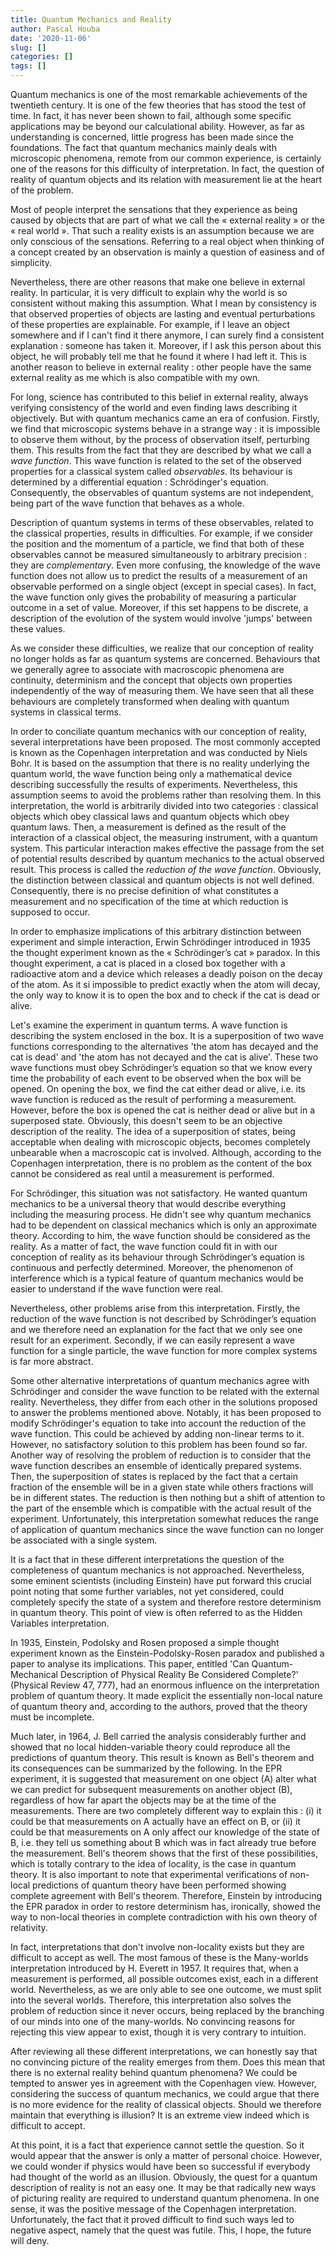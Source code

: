 ```yaml
---
title: Quantum Mechanics and Reality
author: Pascal Houba
date: '2020-11-06'
slug: []
categories: []
tags: []
---
```


Quantum mechanics is one of the most remarkable achievements of the twentieth century. It is one of the few theories that has stood the test of time. In fact, it has never been shown to fail, although some specific applications may be beyond our calculational ability. However, as far as understanding is concerned, little progress has been made since the foundations. The fact that quantum mechanics mainly deals with microscopic phenomena, remote from our common experience, is certainly one of the reasons for this difficulty of interpretation. In fact, the question of reality of quantum objects and its relation with measurement lie at the heart of the problem.

Most of people interpret the sensations that they experience as being caused by objects that are part of what we call the « external reality » or the « real world ». That such a reality exists is an assumption because we are only conscious of the sensations. Referring to a real object when thinking of a concept created by an observation is mainly a question of easiness and of simplicity.

Nevertheless, there are other reasons that make one believe in external reality. In particular, it is very difficult to explain why the world is so consistent without making this assumption. What I mean by consistency is that observed properties of objects are lasting and eventual perturbations of these properties are explainable. For example, if I leave an object somewhere and if I can't find it there anymore, I can surely find a consistent explanation : someone has taken it. Moreover, if I ask this person about this object, he will probably tell me that he found it where I had left it. This is another reason to believe in external reality : other people have the same external reality as me which is also compatible with my own.

For long, science has contributed to this belief in external reality, always verifying consistency of the world and even finding laws describing it objectively. But with quantum mechanics came an era of confusion. Firstly, we find that microscopic systems behave in a strange way : it is impossible to observe them without, by the process of observation itself, perturbing them. This results from the fact that they are described by what we call a _wave function_. This wave function is related to the set of the observed properties for a classical system called _observables_. Its behaviour is determined by a differential equation : Schrödinger's equation. Consequently, the observables of quantum systems are not independent, being part of the wave function that behaves as a whole.

Description of quantum systems in terms of these observables, related to the classical properties, results in difficulties. For example, if we consider the position and the momentum of a particle, we find that both of these observables cannot be measured simultaneously to arbitrary precision : they are _complementary_. Even more confusing, the knowledge of the wave function does not allow us to predict the results of a measurement of an observable performed on a single object (except in special cases). In fact, the wave function only gives the probability of measuring a particular outcome in a set of value. Moreover, if this set happens to be discrete, a description of the evolution of the system would involve 'jumps' between these values.

As we consider these difficulties, we realize that our conception of reality no longer holds as far as quantum systems are concerned. Behaviours that we generally agree to associate with macroscopic phenomena are continuity, determinism and the concept that objects own properties independently of the way of measuring them. We have seen that all these behaviours are completely transformed when dealing with quantum systems in classical terms.

In order to conciliate quantum mechanics with our conception of reality, several interpretations have been proposed. The most commonly accepted is known as the Copenhagen interpretation and was conducted by Niels Bohr. It is based on the assumption that there is no reality underlying the quantum world, the wave function being only a mathematical device describing successfully the results of experiments. Nevertheless, this assumption seems to avoid the problems rather than resolving them. In this interpretation, the world is arbitrarily divided into two categories : classical objects which obey classical laws and quantum objects which obey quantum laws. Then, a measurement is defined as the result of the interaction of a classical object, the measuring instrument, with a quantum system. This particular interaction makes effective the passage from the set of potential results described by quantum mechanics to the actual observed result. This process is called the _reduction of the wave function_. Obviously, the distinction between classical and quantum objects is not well defined. Consequently, there is no precise definition of what constitutes a measurement and no specification of the time at which reduction is supposed to occur.

In order to emphasize implications of this arbitrary distinction between experiment and simple interaction, Erwin Schrödinger introduced in 1935 the thought experiment known as the « Schrödinger’s cat » paradox. In this thought experiment, a cat is placed in a closed box together with a radioactive atom and a device which releases a deadly poison on the decay of the atom. As it si impossible to predict exactly when the atom will decay, the only way to know it is to open the box and to check if the cat is dead or alive.

Let's examine the experiment in quantum terms. A wave function is describing the system enclosed in the box. It is a superposition of two wave functions corresponding to the alternatives 'the atom has decayed and the cat is dead' and 'the atom has not decayed and the cat is alive'. These two wave functions must obey Schrödinger’s equation so that we know every time the probability of each event to be observed when the box will be opened. On opening the box, we find the cat either dead or alive, i.e. its wave function is reduced as the result of performing a measurement. However, before the box is opened the cat is neither dead or alive but in a superposed state. Obviously, this doesn't seem to be an objective description of the reality. The idea of a superposition of states, being acceptable when dealing with microscopic objects, becomes completely unbearable when a macroscopic cat is involved. Although, according to the Copenhagen interpretation, there is no problem as the content of the box cannot be considered as real until a measurement is performed.

For Schrödinger, this situation was not satisfactory. He wanted quantum mechanics to be a universal theory that would describe everything including the measuring process. He didn't see why quantum mechanics had to be dependent on classical mechanics which is only an approximate theory. According to him, the wave function should be considered as the reality. As a matter of fact, the wave function could fit in with our conception of reality as its behaviour through Schrödinger’s equation is continuous and perfectly determined. Moreover, the phenomenon of interference which is a typical feature of quantum mechanics would be easier to understand if the wave function were real.

Nevertheless, other problems arise from this interpretation. Firstly, the reduction of the wave function is not described by Schrödinger’s equation and we therefore need an explanation for the fact that we only see one result for an experiment. Secondly, if we can easily represent a wave function for a single particle, the wave function for more complex systems is far more abstract.

Some other alternative interpretations of quantum mechanics agree with Schrödinger and consider the wave function to be related with the external reality. Nevertheless, they differ from each other in the solutions proposed to answer the problems mentioned above. Notably, it has been proposed to modify Schrödinger's equation to take into account the reduction of the wave function. This could be achieved by adding non-linear terms to it. However, no satisfactory solution to this problem has been found so far. Another way of resolving the problem of reduction is to consider that the wave function describes an ensemble of identically prepared systems. Then, the superposition of states is replaced by the fact that a certain fraction of the ensemble will be in a given state while others fractions will be in different states. The reduction is then nothing but a shift of attention to the part of the ensemble which is compatible with the actual result of the experiment. Unfortunately, this interpretation somewhat reduces the range of application of quantum mechanics since the wave function can no longer be associated with a single system.

It is a fact that in these different interpretations the question of the completeness of quantum mechanics is not approached. Nevertheless, some eminent scientists (including Einstein) have put forward this crucial point noting that some further variables, not yet considered, could completely specify the state of a system and therefore restore determinism in quantum theory. This point of view is often referred to as the Hidden Variables interpretation.

In 1935, Einstein, Podolsky and Rosen proposed a simple thought experiment known as the Einstein-Podolsky-Rosen paradox and published a paper to analyse its implications. This paper, entitled 'Can Quantum-Mechanical Description of Physical Reality Be Considered Complete?' (Physical Review 47, 777), had an enormous influence on the interpretation problem of quantum theory. It made explicit the essentially non-local nature of quantum theory and, according to the authors, proved that the theory must be incomplete.

Much later, in 1964, J. Bell carried the analysis considerably further and showed that no local hidden-variable theory could reproduce all the predictions of quantum theory. This result is known as Bell's theorem and its consequences can be summarized by the following. In the EPR experiment, it is suggested that measurement on one object (A) alter what we can predict for subsequent measurements on another object (B), regardless of how far apart the objects may be at the time of the measurements. There are two completely different way to explain this : (i) it could be that measurements on A actually have an effect on B, or (ii) it could be that measurements on A only affect our knowledge of the state of B, i.e. they tell us something about B which was in fact already true before the measurement. Bell's theorem shows that the first of these possibilities, which is totally contrary to the idea of locality, is the case in quantum theory. It is also important to note that experimental verifications of non-local predictions of quantum theory have been performed showing complete agreement with Bell's theorem. Therefore, Einstein by introducing the EPR paradox in order to restore determinism has, ironically, showed the way to non-local theories in complete contradiction with his own theory of relativity.

In fact, interpretations that don't involve non-locality exists but they are difficult to accept as well. The most famous of these is the Many-worlds interpretation introduced by H. Everett in 1957. It requires that, when a measurement is performed, all possible outcomes exist, each in a different world. Nevertheless, as we are only able to see one outcome, we must split into the several worlds. Therefore, this interpretation also solves the problem of reduction since it never occurs, being replaced by the branching of our minds into one of the many-worlds. No convincing reasons for rejecting this view appear to exist, though it is very contrary to intuition.

After reviewing all these different interpretations, we can honestly say that no convincing picture of the reality emerges from them. Does this mean that there is no external reality behind quantum phenomena? We could be tempted to answer yes in agreement with the Copenhagen view. However, considering the success of quantum mechanics, we could argue that there is no more evidence for the reality of classical objects. Should we therefore maintain that everything is illusion? It is an extreme view indeed which is difficult to accept.

At this point, it is a fact that experience cannot settle the question. So it would appear that the answer is only a matter of personal choice. However, we could wonder if physics would have been so successful if everybody had thought of the world as an illusion. Obviously, the quest for a quantum description of reality is not an easy one. It may be that radically new ways of picturing reality are required to understand quantum phenomena. In one sense, it was the positive message of the Copenhagen interpretation. Unfortunately, the fact that it proved difficult to find such ways led to negative aspect, namely that the quest was futile. This, I hope, the future will deny.